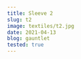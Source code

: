 ```yaml
---
title: Sleeve 2
slug: t2
image: textiles/t2.jpg
date: 2021-04-13
blog: gauntlet
tested: true
---
```

